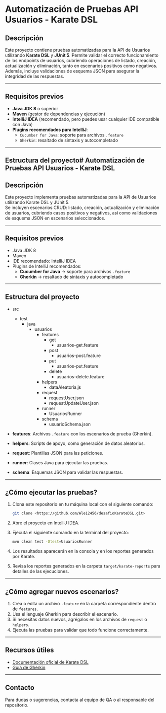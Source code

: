 # Automatización de Pruebas API Usuarios - Karate DSL

## Descripción

Este proyecto contiene pruebas automatizadas para la API de Usuarios utilizando **Karate DSL** y **JUnit 5**. Permite validar el correcto funcionamiento de los endpoints de usuarios, cubriendo operaciones de listado, creación, actualización y eliminación, tanto en escenarios positivos como negativos. Además, incluye validaciones de esquema JSON para asegurar la integridad de las respuestas.

---

## Requisitos previos

- **Java JDK 8** o superior
- **Maven** (gestor de dependencias y ejecución)
- **IntelliJ IDEA** (recomendado, pero puedes usar cualquier IDE compatible con Java)
- **Plugins recomendados para IntelliJ**:
    - `Cucumber for Java`: soporte para archivos `.feature`
    - `Gherkin`: resaltado de sintaxis y autocompletado

---

## Estructura del proyecto# Automatización de Pruebas API Usuarios - Karate DSL

## Descripción
Este proyecto implementa pruebas automatizadas para la API de Usuarios utilizando Karate DSL y JUnit 5.  
Se incluyen escenarios CRUD: listado, creación, actualización y eliminación de usuarios, cubriendo casos positivos y negativos, así como validaciones de esquema JSON en escenarios seleccionados.

---

## Requisitos previos
- Java JDK 8
- Maven
- IDE recomendado: IntelliJ IDEA
- Plugins de IntelliJ recomendados:
    - **Cucumber for Java** → soporte para archivos `.feature`
    - **Gherkin** → resaltado de sintaxis y autocompletado

---

## Estructura del proyecto

- src
    - test
        - java
            - usuarios
                - features
                    - get
                        - usuarios-get.feature
                    - post
                        - usuarios-post.feature
                    - put
                        - usuarios-put.feature
                    - delete
                        - usuarios-delete.feature
                - helpers
                    - dataAleatoria.js
                - request
                    - requestUser.json
                    - requestUpdateUser.json
                - runner
                    - UsuariosRunner
                - schema
                    - usuarioSchema.json



- **features**: Archivos `.feature` con los escenarios de prueba (Gherkin).
- **helpers**: Scripts de apoyo, como generación de datos aleatorios.
- **request**: Plantillas JSON para las peticiones.
- **runner**: Clases Java para ejecutar las pruebas.
- **schema**: Esquemas JSON para validar las respuestas.

---

## ¿Cómo ejecutar las pruebas?

1. Clona este repositorio en tu máquina local con el siguiente comando:
   ```bash
   git clone <https://github.com/Ale12456/desafioKarateDSL.git>
   ```
2. Abre el proyecto en IntelliJ IDEA.
3. Ejecuta el siguiente comando en la terminal del proyecto:
    ```bash
    mvn clean test -Dtest=UsuariosRunner
    ```

4. Los resultados aparecerán en la consola y en los reportes generados por Karate.
5. Revisa los reportes generados en la carpeta `target/karate-reports` para detalles de las ejecuciones.

---

## ¿Cómo agregar nuevos escenarios?

1. Crea o edita un archivo `.feature` en la carpeta correspondiente dentro de `features`.
2. Usa el lenguaje Gherkin para describir el escenario.
3. Si necesitas datos nuevos, agrégalos en los archivos de `request` o `helpers`.
4. Ejecuta las pruebas para validar que todo funcione correctamente.

---

## Recursos útiles

- [Documentación oficial de Karate DSL](https://karatelabs.github.io/karate/)
- [Guía de Gherkin](https://cucumber.io/docs/gherkin/)

---

## Contacto

Para dudas o sugerencias, contacta al equipo de QA o al responsable del repositorio.